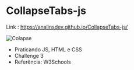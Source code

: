 # CollapseTabs-js

Link : https://analinsdev.github.io/CollapseTabs-js/

![Colapse](https://user-images.githubusercontent.com/60307596/85904903-4cf67900-b7e0-11ea-8a16-e627484d8bc3.PNG)

- Praticando JS, HTML e CSS
- Challenge 3
- Referência: W3Schools
